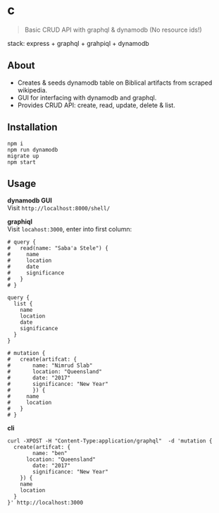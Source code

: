 # c

> Basic CRUD API with graphql & dynamodb (No resource ids!)

stack: express + graphql + grahpiql + dynamodb


## About
- Creates & seeds dynamodb table on Biblical artifacts from scraped wikipedia.  
- GUI for interfacing with dynamodb and graphql.  
- Provides CRUD API: create, read, update, delete & list.  


## Installation

```
npm i
npm run dynamodb
migrate up
npm start
```

## Usage

**dynamodb GUI**  
Visit `http://localhost:8000/shell/`

**graphiql**  
Visit `locahost:3000`, enter into first column:
```
# query {
#   read(name: "Saba'a Stele") {
#     name
#     location
#     date
#     significance
#   }
# }

query {
  list {
    name
    location
    date
    significance
  }
}

# mutation {
#   create(artifcat: {
#     	name: "Nimrud Slab"
#       location: "Queensland"
#     	date: "2017"
#     	significance: "New Year"
#   	}) {
#     name
#     location
#   }
# }
```

**cli**  
```
curl -XPOST -H "Content-Type:application/graphql"  -d 'mutation {
  create(artifcat: {
    	name: "ben"
      location: "Queensland"
    	date: "2017"
    	significance: "New Year"
  	}) {
    name
    location
  }
}' http://localhost:3000
```
